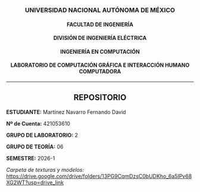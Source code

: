 <p align="center">

</p>

<h3 align="center">UNIVERSIDAD NACIONAL AUTÓNOMA DE MÉXICO</h3>
<h4 align="center">FACULTAD DE INGENIERÍA</h4>
<h4 align="center">DIVISIÓN DE INGENIERÍA ELÉCTRICA</h4>
<h4 align="center">INGENIERÍA EN COMPUTACIÓN</h4>
<h4 align="center">LABORATORIO DE COMPUTACIÓN GRÁFICA E INTERACCIÓN HUMANO COMPUTADORA</h4>

---

<h2 align="center">REPOSITORIO</h2>

**ESTUDIANTE:** Martínez Navarro Fernando David  

**Nº de Cuenta:** 421053610  

**GRUPO DE LABORATORIO:** 2  

**GRUPO DE TEORÍA:** 06  

**SEMESTRE:** 2026-1  

*Carpeta de texturas y modelos:* https://drive.google.com/drive/folders/13PG9CqmDzsC0bUDKho_6a5IPv68XG2WT?usp=drive_link
